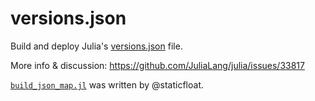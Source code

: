 # versions.json

Build and deploy Julia's [versions.json](https://julialang-s3.julialang.org/bin/versions.json) file.

More info & discussion: https://github.com/JuliaLang/julia/issues/33817

[`build_json_map.jl`](build_json_map.jl) was written by @staticfloat.
